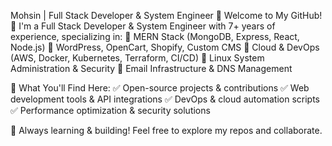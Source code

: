Mohsin | Full Stack Developer & System Engineer 🚀
Welcome to My GitHub! 👋
I'm a Full Stack Developer & System Engineer with 7+ years of experience, specializing in:
🔹 MERN Stack (MongoDB, Express, React, Node.js)
🔹 WordPress, OpenCart, Shopify, Custom CMS
🔹 Cloud & DevOps (AWS, Docker, Kubernetes, Terraform, CI/CD)
🔹 Linux System Administration & Security
🔹 Email Infrastructure & DNS Management

🌟 What You'll Find Here:
✅ Open-source projects & contributions
✅ Web development tools & API integrations
✅ DevOps & cloud automation scripts
✅ Performance optimization & security solutions

🚀 Always learning & building! Feel free to explore my repos and collaborate.
